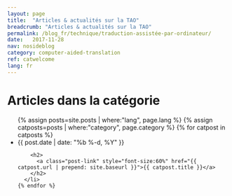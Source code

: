 ```yaml
---
layout: page
title:  "Articles & actualités sur la TAO"
breadcrumb: "Articles & actualités sur la TAO"
permalink: /blog_fr/technique/traduction-assistée-par-ordinateur/
date:   2017-11-28
nav: nosideblog
category: computer-aided-translation
ref: catwelcome
lang: fr
---
```




<!----------------- Liste des articles de blog ------------------->
  <div class="wrapper">
  <h1 class="page-heading">Articles dans la catégorie</h1>
 <ul class="post-list">
	{% assign posts=site.posts | where:"lang", page.lang %}
    {% assign catposts=posts | where:"category", page.category %}
    {% for catpost in catposts %}
      <li>
        <span class="post-meta">{{ post.date | date: "%b %-d, %Y" }}</span>

        <h2>
          <a class="post-link" style="font-size:60%" href="{{ catpost.url | prepend: site.baseurl }}">{{ catpost.title }}</a>
        </h2>
      </li>
    {% endfor %}
  </ul>
  </div>
  <!----------------- Fin de la liste des articles de blog ------------------->
